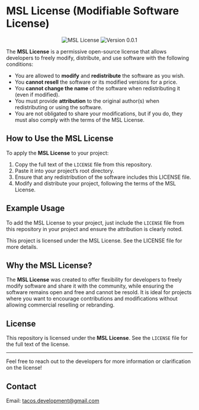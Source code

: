 # MSL License (Modifiable Software License)

<p align="center">
  <img src="https://img.shields.io/badge/license-MSL-blue" alt="MSL License">
  <img src="https://img.shields.io/badge/version-0.0.1-brightgreen" alt="Version 0.0.1">
</p>

The **MSL License** is a permissive open-source license that allows developers to freely modify, distribute, and use software with the following conditions:

- You are allowed to **modify** and **redistribute** the software as you wish.
- You **cannot resell** the software or its modified versions for a price.
- You **cannot change the name** of the software when redistributing it (even if modified).
- You must provide **attribution** to the original author(s) when redistributing or using the software.
- You are not obligated to share your modifications, but if you do, they must also comply with the terms of the MSL License.

## How to Use the MSL License

To apply the **MSL License** to your project:

1. Copy the full text of the `LICENSE` file from this repository.
2. Paste it into your project’s root directory.
3. Ensure that any redistribution of the software includes this LICENSE file.
4. Modify and distribute your project, following the terms of the MSL License.

## Example Usage

To add the MSL License to your project, just include the `LICENSE` file from this repository in your project and ensure the attribution is clearly noted.

This project is licensed under the MSL License. See the LICENSE file for more details.

## Why the MSL License?

The **MSL License** was created to offer flexibility for developers to freely modify software and share it with the community, while ensuring the software remains open and free and cannot be resold. It is ideal for projects where you want to encourage contributions and modifications without allowing commercial reselling or rebranding.

## License

This repository is licensed under the **MSL License**. See the `LICENSE` file for the full text of the license.

---

Feel free to reach out to the developers for more information or clarification on the license!

## Contact

Email: [tacos.development@gmail.com](mailto:tacos.development@gmail.com)
